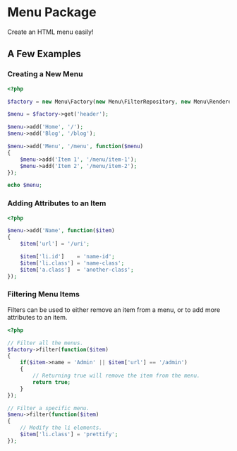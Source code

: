 # Menu Package

Create an HTML menu easily!

## A Few Examples

### Creating a New Menu

```php
<?php

$factory = new Menu\Factory(new Menu\FilterRepository, new Menu\Renderer);

$menu = $factory->get('header');

$menu->add('Home', '/');
$menu->add('Blog', '/blog');

$menu->add('Menu', '/menu', function($menu)
{
	$menu->add('Item 1', '/menu/item-1');
	$menu->add('Item 2', '/menu/item-2');
});

echo $menu;

```

### Adding Attributes to an Item

```php
<?php

$menu->add('Name', function($item)
{
	$item['url'] = '/uri';

	$item['li.id']    = 'name-id';
	$item['li.class'] = 'name-class';
	$item['a.class']  = 'another-class';
});

```

### Filtering Menu Items

Filters can be used to either remove an item from a menu, or to add more attributes to an item.

```php
<?php

// Filter all the menus.
$factory->filter(function($item)
{
	if($item->name = 'Admin' || $item['url'] == '/admin')
	{
		// Returning true will remove the item from the menu.
		return true;
	}
});

// Filter a specific menu.
$menu->filter(function($item)
{
	// Modify the li elements.
	$item['li.class'] = 'prettify';
});

```